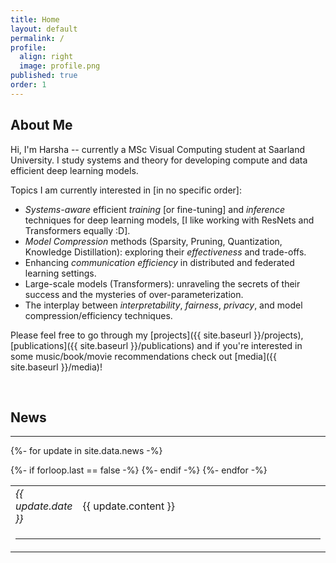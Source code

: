 ```yaml
---
title: Home
layout: default
permalink: /
profile:
  align: right
  image: profile.png
published: true
order: 1
---
```


## About Me
Hi, I'm Harsha -- currently a MSc Visual Computing student at Saarland University. I study systems and theory for developing compute and data efficient deep learning models.

Topics I am currently interested in [in no specific order]:
* *Systems-aware* efficient *training* [or fine-tuning] and *inference* techniques for deep learning models, [I like working with ResNets and Transformers equally :D].
* *Model Compression* methods (Sparsity, Pruning, Quantization, Knowledge Distillation): exploring their *effectiveness* and trade-offs.
* Enhancing *communication efficiency* in distributed and federated learning settings.
* Large-scale models (Transformers): unraveling the secrets of their success and the mysteries of over-parameterization.
* The interplay between *interpretability*, *fairness*, *privacy*, and model compression/efficiency techniques.

Please feel free to go through my [projects]({{ site.baseurl }}/projects), [publications]({{ site.baseurl }}/publications) and if you're interested in some music/book/movie recommendations check out [media]({{ site.baseurl }}/media)!

<br>

## News

---

<div id="newstable" style="
/* height:150px;overflow:auto;  */
/* padding-left: 0.7em; padding-right: 0.7em; padding-top: 0.7em; padding-bottom: 0.7em; */
border: none;
">
<table style="width:100%; border: none;">

<col width="18%">
<col width="82%">

{%- for update in site.data.news -%}
<tr><td><em>{{ update.date }}</em></td>
<td>{{ update.content }}</td></tr>
{%- if forloop.last == false -%}
<tr><td colspan="2"><hr></td></tr>
{%- endif -%}
{%- endfor -%}
</table>
</div>